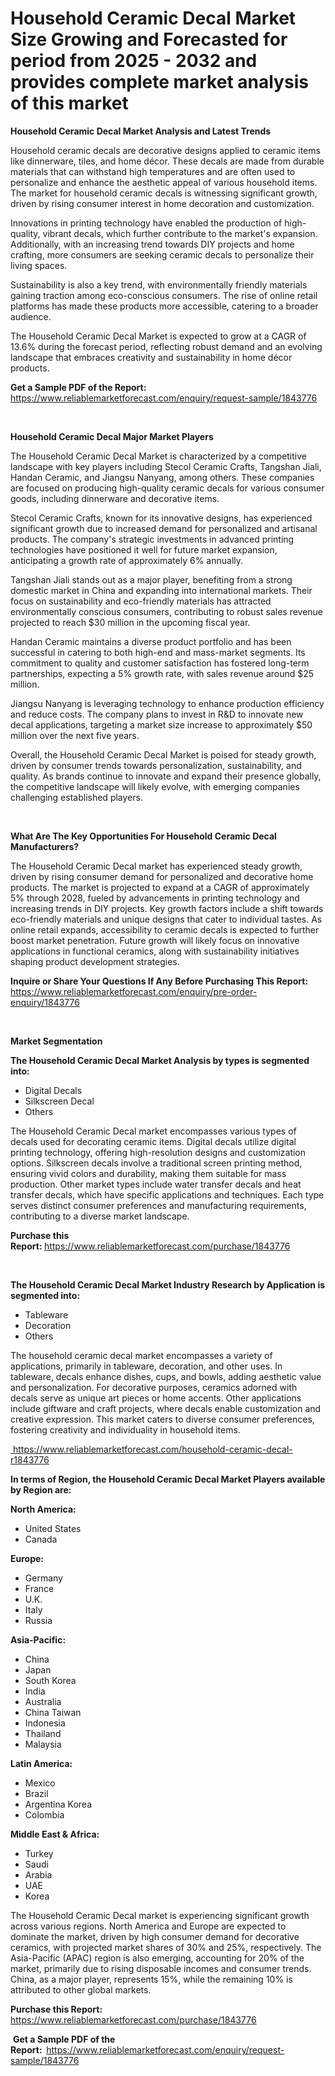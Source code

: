 <p><h1>Household Ceramic Decal Market Size Growing and Forecasted for period from 2025 - 2032 and provides complete market analysis of this market</h1></p><p><strong>Household Ceramic Decal Market Analysis and Latest Trends</strong></p>
<p><p>Household ceramic decals are decorative designs applied to ceramic items like dinnerware, tiles, and home décor. These decals are made from durable materials that can withstand high temperatures and are often used to personalize and enhance the aesthetic appeal of various household items. The market for household ceramic decals is witnessing significant growth, driven by rising consumer interest in home decoration and customization. </p><p>Innovations in printing technology have enabled the production of high-quality, vibrant decals, which further contribute to the market's expansion. Additionally, with an increasing trend towards DIY projects and home crafting, more consumers are seeking ceramic decals to personalize their living spaces. </p><p>Sustainability is also a key trend, with environmentally friendly materials gaining traction among eco-conscious consumers. The rise of online retail platforms has made these products more accessible, catering to a broader audience. </p><p>The Household Ceramic Decal Market is expected to grow at a CAGR of 13.6% during the forecast period, reflecting robust demand and an evolving landscape that embraces creativity and sustainability in home décor products.</p></p>
<p><strong>Get a Sample PDF of the Report:&nbsp;</strong> <a href="https://www.reliablemarketforecast.com/enquiry/request-sample/1843776?utm_campaign=2988&utm_medium=2&utm_source=Github&utm_content=ia&utm_term=15042025&utm_id=household-ceramic-decal">https://www.reliablemarketforecast.com/enquiry/request-sample/1843776</a></p>
<p>&nbsp;</p>
<p><strong>Household Ceramic Decal Major Market Players</strong></p>
<p><p>The Household Ceramic Decal Market is characterized by a competitive landscape with key players including Stecol Ceramic Crafts, Tangshan Jiali, Handan Ceramic, and Jiangsu Nanyang, among others. These companies are focused on producing high-quality ceramic decals for various consumer goods, including dinnerware and decorative items.</p><p>Stecol Ceramic Crafts, known for its innovative designs, has experienced significant growth due to increased demand for personalized and artisanal products. The company's strategic investments in advanced printing technologies have positioned it well for future market expansion, anticipating a growth rate of approximately 6% annually.</p><p>Tangshan Jiali stands out as a major player, benefiting from a strong domestic market in China and expanding into international markets. Their focus on sustainability and eco-friendly materials has attracted environmentally conscious consumers, contributing to robust sales revenue projected to reach $30 million in the upcoming fiscal year.</p><p>Handan Ceramic maintains a diverse product portfolio and has been successful in catering to both high-end and mass-market segments. Its commitment to quality and customer satisfaction has fostered long-term partnerships, expecting a 5% growth rate, with sales revenue around $25 million.</p><p>Jiangsu Nanyang is leveraging technology to enhance production efficiency and reduce costs. The company plans to invest in R&D to innovate new decal applications, targeting a market size increase to approximately $50 million over the next five years.</p><p>Overall, the Household Ceramic Decal Market is poised for steady growth, driven by consumer trends towards personalization, sustainability, and quality. As brands continue to innovate and expand their presence globally, the competitive landscape will likely evolve, with emerging companies challenging established players.</p></p>
<p>&nbsp;</p>
<p><strong>What Are The Key Opportunities For Household Ceramic Decal Manufacturers?</strong></p>
<p><p>The Household Ceramic Decal market has experienced steady growth, driven by rising consumer demand for personalized and decorative home products. The market is projected to expand at a CAGR of approximately 5% through 2028, fueled by advancements in printing technology and increasing trends in DIY projects. Key growth factors include a shift towards eco-friendly materials and unique designs that cater to individual tastes. As online retail expands, accessibility to ceramic decals is expected to further boost market penetration. Future growth will likely focus on innovative applications in functional ceramics, along with sustainability initiatives shaping product development strategies.</p></p>
<p><strong>Inquire or Share Your Questions If Any Before Purchasing This Report:</strong> <a href="https://www.reliablemarketforecast.com/enquiry/pre-order-enquiry/1843776?utm_campaign=2988&utm_medium=2&utm_source=Github&utm_content=ia&utm_term=15042025&utm_id=household-ceramic-decal">https://www.reliablemarketforecast.com/enquiry/pre-order-enquiry/1843776</a></p>
<p>&nbsp;</p>
<p><strong>Market Segmentation</strong></p>
<p><strong>The Household Ceramic Decal Market Analysis by types is segmented into:</strong></p>
<p><ul><li>Digital Decals</li><li>Silkscreen Decal</li><li>Others</li></ul></p>
<p><p>The Household Ceramic Decal market encompasses various types of decals used for decorating ceramic items. Digital decals utilize digital printing technology, offering high-resolution designs and customization options. Silkscreen decals involve a traditional screen printing method, ensuring vivid colors and durability, making them suitable for mass production. Other market types include water transfer decals and heat transfer decals, which have specific applications and techniques. Each type serves distinct consumer preferences and manufacturing requirements, contributing to a diverse market landscape.</p></p>
<p><strong>Purchase this Report:&nbsp;</strong><a href="https://www.reliablemarketforecast.com/purchase/1843776?utm_campaign=2988&utm_medium=2&utm_source=Github&utm_content=ia&utm_term=15042025&utm_id=household-ceramic-decal">https://www.reliablemarketforecast.com/purchase/1843776</a></p>
<p>&nbsp;</p>
<p><strong>The Household Ceramic Decal Market Industry Research by Application is segmented into:</strong></p>
<p><ul><li>Tableware</li><li>Decoration</li><li>Others</li></ul></p>
<p><p>The household ceramic decal market encompasses a variety of applications, primarily in tableware, decoration, and other uses. In tableware, decals enhance dishes, cups, and bowls, adding aesthetic value and personalization. For decorative purposes, ceramics adorned with decals serve as unique art pieces or home accents. Other applications include giftware and craft projects, where decals enable customization and creative expression. This market caters to diverse consumer preferences, fostering creativity and individuality in household items.</p></p>
<p><a href="https://www.reliablemarketforecast.com/household-ceramic-decal-r1843776?utm_campaign=2988&utm_medium=2&utm_source=Github&utm_content=ia&utm_term=15042025&utm_id=household-ceramic-decal">&nbsp;https://www.reliablemarketforecast.com/household-ceramic-decal-r1843776</a></p>
<p><strong>In terms of Region, the Household Ceramic Decal Market Players available by Region are:</strong></p>
<p>
    <p> <strong> North America: </strong>
        <ul>
            <li>United States</li>
            <li>Canada</li>
        </ul>
        </p> 
    <p> <strong> Europe: </strong>
        <ul>
            <li>Germany</li>
            <li>France</li>
            <li>U.K.</li>
            <li>Italy</li>
            <li>Russia</li>
        </ul>
        </p> 
    <p> <strong> Asia-Pacific: </strong>
        <ul>
            <li>China</li>
            <li>Japan</li>
            <li>South Korea</li>
            <li>India</li>
            <li>Australia</li>
            <li>China Taiwan</li>
            <li>Indonesia</li>
            <li>Thailand</li>
            <li>Malaysia</li>
        </ul>
        </p> 
    <p> <strong> Latin America: </strong>
        <ul>
            <li>Mexico</li>
            <li>Brazil</li>
            <li>Argentina Korea</li>
            <li>Colombia</li>
        </ul>
        </p> 
    <p> <strong> Middle East & Africa: </strong>
        <ul>
            <li>Turkey</li>
            <li>Saudi</li>
            <li>Arabia</li>
            <li>UAE</li>
            <li>Korea</li>
        </ul>
    </p>
    </p>
<p><p>The Household Ceramic Decal market is experiencing significant growth across various regions. North America and Europe are expected to dominate the market, driven by high consumer demand for decorative ceramics, with projected market shares of 30% and 25%, respectively. The Asia-Pacific (APAC) region is also emerging, accounting for 20% of the market, primarily due to rising disposable incomes and consumer trends. China, as a major player, represents 15%, while the remaining 10% is attributed to other global markets.</p></p>
<p><strong>Purchase this Report: </strong><a href="https://www.reliablemarketforecast.com/purchase/1843776?utm_campaign=2988&utm_medium=2&utm_source=Github&utm_content=ia&utm_term=15042025&utm_id=household-ceramic-decal">https://www.reliablemarketforecast.com/purchase/1843776</a></p>
<p>&nbsp;<strong>Get a Sample PDF of the Report:&nbsp;&nbsp;</strong><a href="https://www.reliablemarketforecast.com/enquiry/request-sample/1843776?utm_campaign=2988&utm_medium=2&utm_source=Github&utm_content=ia&utm_term=15042025&utm_id=household-ceramic-decal">https://www.reliablemarketforecast.com/enquiry/request-sample/1843776</a></p>
<p><strong></strong></p>
<p><p></p><p></p><p></p></p>